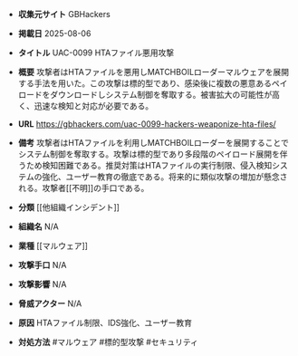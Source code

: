 - **収集元サイト**
GBHackers

- **掲載日**
2025-08-06

- **タイトル**
UAC-0099 HTAファイル悪用攻撃

- **概要**
攻撃者はHTAファイルを悪用しMATCHBOILローダーマルウェアを展開する手法を用いた。この攻撃は標的型であり、感染後に複数の悪意あるペイロードをダウンロードしシステム制御を奪取する。被害拡大の可能性が高く、迅速な検知と対応が必要である。

- **URL**
https://gbhackers.com/uac-0099-hackers-weaponize-hta-files/

- **備考**
攻撃者はHTAファイルを利用しMATCHBOILローダーを展開することでシステム制御を奪取する。攻撃は標的型であり多段階のペイロード展開を伴うため検知困難である。推奨対策はHTAファイルの実行制限、侵入検知システムの強化、ユーザー教育の徹底である。将来的に類似攻撃の増加が懸念される。攻撃者[[不明]]の手口である。

- **分類**
[[他組織インシデント]]

- **組織名**
N/A

- **業種**
[[マルウェア]]

- **攻撃手口**
N/A

- **攻撃影響**
N/A

- **脅威アクター**
N/A

- **原因**
HTAファイル制限、IDS強化、ユーザー教育

- **対処方法**
#マルウェア #標的型攻撃 #セキュリティ
